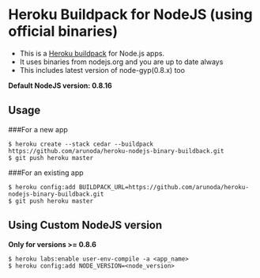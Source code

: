 Heroku Buildpack for NodeJS (using official binaries)
=====================================================

* This is a [Heroku buildpack](http://devcenter.heroku.com/articles/buildpacks) for Node.js apps.
* It uses binaries from nodejs.org and you are up to date always
* This includes latest version of node-gyp(0.8.x) too 

**Default NodeJS version: 0.8.16**

Usage
-----

###For a new app

    $ heroku create --stack cedar --buildpack https://github.com/arunoda/heroku-nodejs-binary-buildback.git
    $ git push heroku master

###For an existing app

    $ heroku config:add BUILDPACK_URL=https://github.com/arunoda/heroku-nodejs-binary-buildback.git
    $ git push heroku master

Using Custom NodeJS version
---------------------------

**Only for versions >= 0.8.6**

    $ heroku labs:enable user-env-compile -a <app_name>
    $ heroku config:add NODE_VERSION=<node_version>
